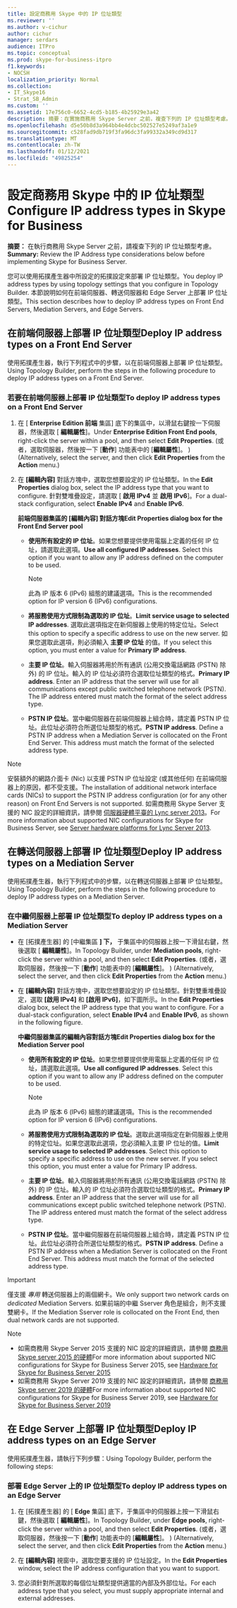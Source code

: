 ```yaml
---
title: 設定商務用 Skype 中的 IP 位址類型
ms.reviewer: ''
ms.author: v-cichur
author: cichur
manager: serdars
audience: ITPro
ms.topic: conceptual
ms.prod: skype-for-business-itpro
f1.keywords:
- NOCSH
localization_priority: Normal
ms.collection:
- IT_Skype16
- Strat_SB_Admin
ms.custom: ''
ms.assetid: 17e756c0-6652-4cd5-b185-4b25929e3a42
description: 摘要：在實施商務用 Skype Server 之前，複查下列的 IP 位址類型考慮。
ms.openlocfilehash: d5e50b8d3a964bb4e4dcbc502527e5249af3a1e9
ms.sourcegitcommit: c528fad9db719f3fa96dc3fa99332a349cd9d317
ms.translationtype: MT
ms.contentlocale: zh-TW
ms.lasthandoff: 01/12/2021
ms.locfileid: "49825254"
---
```

# <a name="configure-ip-address-types-in-skype-for-business"></a><span data-ttu-id="e9897-103">設定商務用 Skype 中的 IP 位址類型</span><span class="sxs-lookup"><span data-stu-id="e9897-103">Configure IP address types in Skype for Business</span></span>

<span data-ttu-id="e9897-104">**摘要：** 在執行商務用 Skype Server 之前，請複查下列的 IP 位址類型考慮。</span><span class="sxs-lookup"><span data-stu-id="e9897-104">**Summary:** Review the IP Address type considerations below before implementing Skype for Business Server.</span></span>

<span data-ttu-id="e9897-105">您可以使用拓撲產生器中所設定的拓撲設定來部署 IP 位址類型。</span><span class="sxs-lookup"><span data-stu-id="e9897-105">You deploy IP address types by using topology settings that you configure in Topology Builder.</span></span> <span data-ttu-id="e9897-106">本節說明如何在前端伺服器、轉送伺服器和 Edge Server 上部署 IP 位址類型。</span><span class="sxs-lookup"><span data-stu-id="e9897-106">This section describes how to deploy IP address types on Front End Servers, Mediation Servers, and Edge Servers.</span></span>

## <a name="deploy-ip-address-types-on-a-front-end-server"></a><span data-ttu-id="e9897-107">在前端伺服器上部署 IP 位址類型</span><span class="sxs-lookup"><span data-stu-id="e9897-107">Deploy IP address types on a Front End Server</span></span>

<span data-ttu-id="e9897-108">使用拓撲產生器，執行下列程式中的步驟，以在前端伺服器上部署 IP 位址類型。</span><span class="sxs-lookup"><span data-stu-id="e9897-108">Using Topology Builder, perform the steps in the following procedure to deploy IP address types on a Front End Server.</span></span>

### <a name="to-deploy-ip-address-types-on-a-front-end-server"></a><span data-ttu-id="e9897-109">若要在前端伺服器上部署 IP 位址類型</span><span class="sxs-lookup"><span data-stu-id="e9897-109">To deploy IP address types on a Front End Server</span></span>

1. <span data-ttu-id="e9897-110">在 [ **Enterprise Edition 前端** 集區] 底下的集區中，以滑鼠右鍵按一下伺服器，然後選取 [ **編輯屬性**]。</span><span class="sxs-lookup"><span data-stu-id="e9897-110">Under **Enterprise Edition Front End pools**, right-click the server within a pool, and then select **Edit Properties**.</span></span> <span data-ttu-id="e9897-111"> (或者，選取伺服器，然後按一下 [**動作**] 功能表中的 [**編輯屬性**]。 ) </span><span class="sxs-lookup"><span data-stu-id="e9897-111">(Alternatively, select the server, and then click **Edit Properties** from the **Action** menu.)</span></span>

2. <span data-ttu-id="e9897-112">在 **[編輯內容]** 對話方塊中，選取您想要設定的 IP 位址類型。</span><span class="sxs-lookup"><span data-stu-id="e9897-112">In the **Edit Properties** dialog box, select the IP address type that you want to configure.</span></span> <span data-ttu-id="e9897-113">針對雙堆疊設定，請選取 [ **啟用 IPv4** 並 **啟用 IPv6**]。</span><span class="sxs-lookup"><span data-stu-id="e9897-113">For a dual-stack configuration, select **Enable IPv4** and **Enable IPv6**.</span></span>

   <span data-ttu-id="e9897-114">**前端伺服器集區的 [編輯內容] 對話方塊**</span><span class="sxs-lookup"><span data-stu-id="e9897-114">**Edit Properties dialog box for the Front End Server pool**</span></span>

   - <span data-ttu-id="e9897-p104">**使用所有設定的 IP 位址**。如果您想要提供使用電腦上定義的任何 IP 位址，請選取此選項。</span><span class="sxs-lookup"><span data-stu-id="e9897-p104">**Use all configured IP addresses**. Select this option if you want to allow any IP address defined on the computer to be used.</span></span>

     > [!NOTE]
     > <span data-ttu-id="e9897-117">此為 IP 版本 6 (IPv6) 組態的建議選項。</span><span class="sxs-lookup"><span data-stu-id="e9897-117">This is the recommended option for IP version 6 (IPv6) configurations.</span></span>

   - <span data-ttu-id="e9897-118">**將服務使用方式限制為選取的 IP 位址**。</span><span class="sxs-lookup"><span data-stu-id="e9897-118">**Limit service usage to selected IP addresses**.</span></span> <span data-ttu-id="e9897-119">選取此選項指定在新伺服器上使用的特定位址。</span><span class="sxs-lookup"><span data-stu-id="e9897-119">Select this option to specify a specific address to use on the new server.</span></span> <span data-ttu-id="e9897-120">如果您選取此選項，則必須輸入 **主要 IP 位址** 的值。</span><span class="sxs-lookup"><span data-stu-id="e9897-120">If you select this option, you must enter a value for **Primary IP address**.</span></span>

   - <span data-ttu-id="e9897-p106">**主要 IP 位址**。輸入伺服器將用於所有通訊 (公用交換電話網路 (PSTN) 除外) 的 IP 位址。輸入的 IP 位址必須符合選取位址類型的格式。</span><span class="sxs-lookup"><span data-stu-id="e9897-p106">**Primary IP address**. Enter an IP address that the server will use for all communications except public switched telephone network (PSTN). The IP address entered must match the format of the select address type.</span></span>

   - <span data-ttu-id="e9897-p107">**PSTN IP 位址**。當中繼伺服器在前端伺服器上組合時，請定義 PSTN IP 位址。此位址必須符合所選位址類型的格式。</span><span class="sxs-lookup"><span data-stu-id="e9897-p107">**PSTN IP address**. Define a PSTN IP address when a Mediation Server is collocated on the Front End Server. This address must match the format of the selected address type.</span></span>

> [!NOTE]
> <span data-ttu-id="e9897-127">安裝額外的網路介面卡 (Nic) 以支援 PSTN IP 位址設定 (或其他任何) 在前端伺服器上的原因，都不受支援。</span><span class="sxs-lookup"><span data-stu-id="e9897-127">The installation of additional network interface cards (NICs) to support the PSTN IP address configuration (or for any other reason) on Front End Servers is not supported.</span></span> <span data-ttu-id="e9897-128">如需商務用 Skype Server 支援的 NIC 設定的詳細資訊，請參閱 [伺服器硬體平臺的 Lync server 2013](https://technet.microsoft.com/library/c964c1c0-0153-472b-88ad-a38866e0df0c.aspx)。</span><span class="sxs-lookup"><span data-stu-id="e9897-128">For more information about supported NIC configurations for Skype for Business Server, see [Server hardware platforms for Lync Server 2013](https://technet.microsoft.com/library/c964c1c0-0153-472b-88ad-a38866e0df0c.aspx).</span></span>

## <a name="deploy-ip-address-types-on-a-mediation-server"></a><span data-ttu-id="e9897-129">在轉送伺服器上部署 IP 位址類型</span><span class="sxs-lookup"><span data-stu-id="e9897-129">Deploy IP address types on a Mediation Server</span></span>

<span data-ttu-id="e9897-130">使用拓撲產生器，執行下列程式中的步驟，以在轉送伺服器上部署 IP 位址類型。</span><span class="sxs-lookup"><span data-stu-id="e9897-130">Using Topology Builder, perform the steps in the following procedure to deploy IP address types on a Mediation Server.</span></span>

### <a name="to-deploy-ip-address-types-on-a-mediation-server"></a><span data-ttu-id="e9897-131">在中繼伺服器上部署 IP 位址類型</span><span class="sxs-lookup"><span data-stu-id="e9897-131">To deploy IP address types on a Mediation Server</span></span>

- <span data-ttu-id="e9897-132">在 [拓撲產生器] 的 [中繼集區 **] 下，** 于集區中的伺服器上按一下滑鼠右鍵，然後選取 [ **編輯屬性**]。</span><span class="sxs-lookup"><span data-stu-id="e9897-132">In Topology Builder, under **Mediation pools**, right-click the server within a pool, and then select **Edit Properties**.</span></span> <span data-ttu-id="e9897-133"> (或者，選取伺服器，然後按一下 [**動作**] 功能表中的 [**編輯屬性**]。 ) </span><span class="sxs-lookup"><span data-stu-id="e9897-133">(Alternatively, select the server, and then click **Edit Properties** from the **Action** menu.)</span></span>

- <span data-ttu-id="e9897-p110">在 **[編輯內容]** 對話方塊中，選取您想要設定的 IP 位址類型。針對雙重堆疊設定，選取 **[啟用 IPv4]** 和 **[啟用 IPv6]**，如下圖所示。</span><span class="sxs-lookup"><span data-stu-id="e9897-p110">In the **Edit Properties** dialog box, select the IP address type that you want to configure. For a dual-stack configuration, select **Enable IPv4** and **Enable IPv6**, as shown in the following figure.</span></span>

   <span data-ttu-id="e9897-136">**中繼伺服器集區的編輯內容對話方塊**</span><span class="sxs-lookup"><span data-stu-id="e9897-136">**Edit Properties dialog box for the Mediation Server pool**</span></span>

  - <span data-ttu-id="e9897-p111">**使用所有設定的 IP 位址**。如果您想要提供使用電腦上定義的任何 IP 位址，請選取此選項。</span><span class="sxs-lookup"><span data-stu-id="e9897-p111">**Use all configured IP addresses**. Select this option if you want to allow any IP address defined on the computer to be used.</span></span>

    > [!NOTE]
    > <span data-ttu-id="e9897-139">此為 IP 版本 6 (IPv6) 組態的建議選項。</span><span class="sxs-lookup"><span data-stu-id="e9897-139">This is the recommended option for IP version 6 (IPv6) configurations.</span></span>

  - <span data-ttu-id="e9897-p112">**將服務使用方式限制為選取的 IP 位址**。選取此選項指定在新伺服器上使用的特定位址。如果您選取此選項，您必須輸入主要 IP 位址的值。</span><span class="sxs-lookup"><span data-stu-id="e9897-p112">**Limit service usage to selected IP addresses**. Select this option to specify a specific address to use on the new server. If you select this option, you must enter a value for Primary IP address.</span></span>

  - <span data-ttu-id="e9897-p113">**主要 IP 位址**。輸入伺服器將用於所有通訊 (公用交換電話網路 (PSTN) 除外) 的 IP 位址。輸入的 IP 位址必須符合選取位址類型的格式。</span><span class="sxs-lookup"><span data-stu-id="e9897-p113">**Primary IP address**. Enter an IP address that the server will use for all communications except public switched telephone network (PSTN). The IP address entered must match the format of the select address type.</span></span>

  - <span data-ttu-id="e9897-p114">**PSTN IP 位址**。當中繼伺服器在前端伺服器上組合時，請定義 PSTN IP 位址。此位址必須符合所選位址類型的格式。</span><span class="sxs-lookup"><span data-stu-id="e9897-p114">**PSTN IP address**. Define a PSTN IP address when a Mediation Server is collocated on the Front End Server. This address must match the format of the selected address type.</span></span>
> [!IMPORTANT]
> <span data-ttu-id="e9897-149">僅支援 *專用* 轉送伺服器上的兩個網卡。</span><span class="sxs-lookup"><span data-stu-id="e9897-149">We only support two network cards on *dedicated* Mediation Servers.</span></span> <span data-ttu-id="e9897-150">如果前端的中繼 Sserver 角色是組合，則不支援雙網卡。</span><span class="sxs-lookup"><span data-stu-id="e9897-150">If the Mediation Sserver role is collocated on the Front End, then dual network cards are not supported.</span></span> 

> [!NOTE]
> - <span data-ttu-id="e9897-151">如需商務用 Skype Server 2015 支援的 NIC 設定的詳細資訊，請參閱 [商務用 Skype server 2015 的硬體](../requirements-for-your-environment/server-requirements.md#hardware-for-skype-for-business-server-2015)</span><span class="sxs-lookup"><span data-stu-id="e9897-151">For more information about supported NIC configurations for Skype for Business Server 2015, see [Hardware for Skype for Business Server 2015](../requirements-for-your-environment/server-requirements.md#hardware-for-skype-for-business-server-2015)</span></span>
> - <span data-ttu-id="e9897-152">如需商務用 Skype Server 2019 支援的 NIC 設定的詳細資訊，請參閱 [商務用 Skype server 2019 的硬體](../../../SfBServer2019/plan/system-requirements.md#hardware-for-skype-for-business-server-2019)</span><span class="sxs-lookup"><span data-stu-id="e9897-152">For more information about supported NIC configurations for Skype for Business Server 2019, see [Hardware for Skype for Business Server 2019](../../../SfBServer2019/plan/system-requirements.md#hardware-for-skype-for-business-server-2019)</span></span>



## <a name="deploy-ip-address-types-on-an-edge-server"></a><span data-ttu-id="e9897-153">在 Edge Server 上部署 IP 位址類型</span><span class="sxs-lookup"><span data-stu-id="e9897-153">Deploy IP address types on an Edge Server</span></span>

<span data-ttu-id="e9897-154">使用拓撲產生器，請執行下列步驟：</span><span class="sxs-lookup"><span data-stu-id="e9897-154">Using Topology Builder, perform the following steps:</span></span>

### <a name="to-deploy-ip-address-types-on-an-edge-server"></a><span data-ttu-id="e9897-155">部署 Edge Server 上的 IP 位址類型</span><span class="sxs-lookup"><span data-stu-id="e9897-155">To deploy IP address types on an Edge Server</span></span>

1. <span data-ttu-id="e9897-156">在 [拓撲產生器] 的 [ **Edge** 集區] 底下，于集區中的伺服器上按一下滑鼠右鍵，然後選取 [ **編輯屬性**]。</span><span class="sxs-lookup"><span data-stu-id="e9897-156">In Topology Builder, under **Edge pools**, right-click the server within a pool, and then select **Edit Properties**.</span></span> <span data-ttu-id="e9897-157"> (或者，選取伺服器，然後按一下 [**動作**] 功能表中的 [**編輯屬性**]。 ) </span><span class="sxs-lookup"><span data-stu-id="e9897-157">(Alternatively, select the server, and then click **Edit Properties** from the **Action** menu.)</span></span>

2. <span data-ttu-id="e9897-158">在 **[編輯內容]** 視窗中，選取您要支援的 IP 位址設定。</span><span class="sxs-lookup"><span data-stu-id="e9897-158">In the **Edit Properties** window, select the IP address configuration that you want to support.</span></span>

3. <span data-ttu-id="e9897-159">您必須針對所選取的每個位址類型提供適當的內部及外部位址。</span><span class="sxs-lookup"><span data-stu-id="e9897-159">For each address type that you select, you must supply appropriate internal and external addresses.</span></span>
